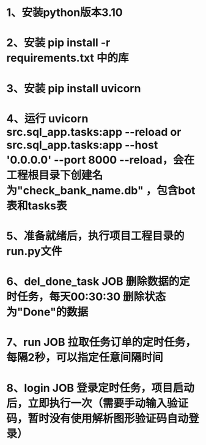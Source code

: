 # 1、安装python版本3.10
# 2、安装 pip install -r requirements.txt 中的库
# 3、安装 pip install uvicorn
# 4、运行  uvicorn src.sql_app.tasks:app --reload or src.sql_app.tasks:app --host '0.0.0.0' --port 8000 --reload，会在工程根目录下创建名为"check_bank_name.db" ，包含bot表和tasks表
# 5、准备就绪后，执行项目工程目录的run.py文件
# 6、del_done_task JOB 删除数据的定时任务，每天00:30:30 删除状态为"Done"的数据
# 7、run JOB 拉取任务订单的定时任务，每隔2秒，可以指定任意间隔时间
# 8、login JOB  登录定时任务，项目启动后，立即执行一次（需要手动输入验证码，暂时没有使用解析图形验证码自动登录）